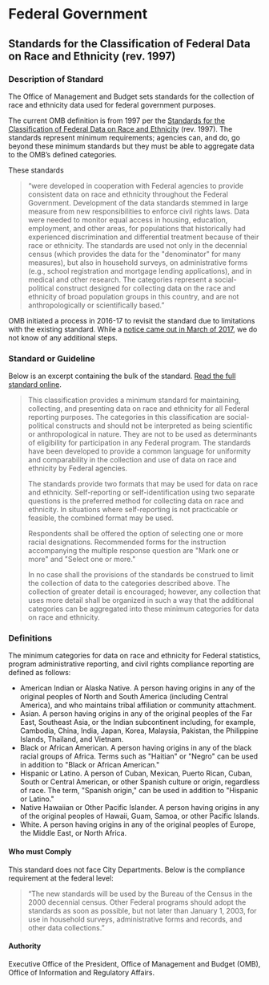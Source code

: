 # Federal Government

## Standards for the Classification of Federal Data on Race and Ethnicity \(rev. 1997\)

### Description of Standard

The Office of Management and Budget sets standards for the collection of race and ethnicity data used for federal government purposes.

The current OMB definition is from 1997 per the [Standards for the Classification of Federal Data on Race and Ethnicity](https://www.gpo.gov/fdsys/pkg/FR-1997-10-30/pdf/97-28653.pdf) \(rev. 1997\). The standards represent minimum requirements; agencies can, and do, go beyond these minimum standards but they must be able to aggregate data to the OMB’s defined categories.

These standards

> “were developed in cooperation with Federal agencies to provide consistent data on race and ethnicity throughout the Federal Government. Development of the data standards stemmed in large measure from new responsibilities to enforce civil rights laws. Data were needed to monitor equal access in housing, education, employment, and other areas, for populations that historically had experienced discrimination and differential treatment because of their race or ethnicity. The standards are used not only in the decennial census \(which provides the data for the "denominator" for many measures\), but also in household surveys, on administrative forms \(e.g., school registration and mortgage lending applications\), and in medical and other research. The categories represent a social-political construct designed for collecting data on the race and ethnicity of broad population groups in this country, and are not anthropologically or scientifically based.”

OMB initiated a process in 2016-17 to revisit the standard due to limitations with the existing standard. While a [notice came out in March of 2017](https://www.regulations.gov/document?D=OMB-2017-0003-0001), we do not know of any additional steps.

### Standard or Guideline

Below is an excerpt containing the bulk of the standard. [Read the full standard online](https://obamawhitehouse.archives.gov/omb/fedreg_1997standards).

> This classification provides a minimum standard for maintaining, collecting, and presenting data on race and ethnicity for all Federal reporting purposes. The categories in this classification are social-political constructs and should not be interpreted as being scientific or anthropological in nature. They are not to be used as determinants of eligibility for participation in any Federal program. The standards have been developed to provide a common language for uniformity and comparability in the collection and use of data on race and ethnicity by Federal agencies.
>
> The standards provide two formats that may be used for data on race and ethnicity. Self-reporting or self-identification using two separate questions is the preferred method for collecting data on race and ethnicity. In situations where self-reporting is not practicable or feasible, the combined format may be used.
>
> Respondents shall be offered the option of selecting one or more racial designations. Recommended forms for the instruction accompanying the multiple response question are "Mark one or more" and "Select one or more."
>
> In no case shall the provisions of the standards be construed to limit the collection of data to the categories described above. The collection of greater detail is encouraged; however, any collection that uses more detail shall be organized in such a way that the additional categories can be aggregated into these minimum categories for data on race and ethnicity.

### Definitions

The minimum categories for data on race and ethnicity for Federal statistics, program administrative reporting, and civil rights compliance reporting are defined as follows:

* American Indian or Alaska Native. A person having origins in any of the original peoples of North and South America \(including Central America\), and who maintains tribal affiliation or community attachment.
* Asian. A person having origins in any of the original peoples of the Far East, Southeast Asia, or the Indian subcontinent including, for example, Cambodia, China, India, Japan, Korea, Malaysia, Pakistan, the Philippine Islands, Thailand, and Vietnam.
* Black or African American. A person having origins in any of the black racial groups of Africa. Terms such as "Haitian" or "Negro" can be used in addition to "Black or African American."
* Hispanic or Latino. A person of Cuban, Mexican, Puerto Rican, Cuban, South or Central American, or other Spanish culture or origin, regardless of race. The term, "Spanish origin," can be used in addition to "Hispanic or Latino."
* Native Hawaiian or Other Pacific Islander. A person having origins in any of the original peoples of Hawaii, Guam, Samoa, or other Pacific Islands.
* White. A person having origins in any of the original peoples of Europe, the Middle East, or North Africa.

#### Who must Comply

This standard does not face City Departments. Below is the compliance requirement at the federal level:

> “The new standards will be used by the Bureau of the Census in the 2000 decennial census. Other Federal programs should adopt the standards as soon as possible, but not later than January 1, 2003, for use in household surveys, administrative forms and records, and other data collections.”

#### Authority

Executive Office of the President, Office of Management and Budget \(OMB\), Office of Information and Regulatory Affairs.

